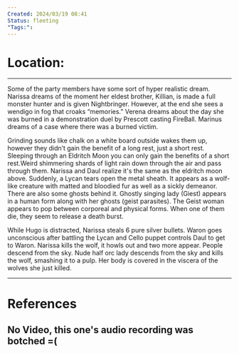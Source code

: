 ```yaml
---
Created: 2024/03/19 08:41
Status: fleeting
"Tags:":
---
```

# Location:
---
Some of the party members have some sort of hyper realistic dream. Narissa dreams of the moment her eldest brother, Killian, is made a full monster hunter and is given Nightbringer. However, at the end she sees a wendigo in fog that croaks “memories.” Verena dreams about the day she was burned in a demonstration duel by Prescott casting FireBall. Marinus dreams of a case where there was a burned victim.

Grinding sounds like chalk on a white board outside wakes them up, however they didn’t gain the benefit of a long rest, just a short rest. Sleeping through an Eldritch Moon you can only gain the benefits of a short rest.Weird shimmering shards of light rain down through the air and pass through them. Narissa and Daul realize it's the same as the eldritch moon above. Suddenly, a Lycan tears open the metal sheath. It appears as a wolf-like creature with matted and bloodied fur as well as a sickly demeanor. There are also some ghosts behind it. Ghostly singing lady (Giest) appears in a human form along with her ghosts (geist parasites). The Geist woman appears to pop between corporeal and physical forms. When one of them die, they seem to release a death burst.

While Hugo is distracted, Narissa steals 6 pure silver bullets. Waron goes unconscious after battling the Lycan and Cello puppet controls Daul to get to Waron. Narissa kills the wolf, it howls out and two more appear. People descend from the sky. Nude half orc lady descends from the sky and kills the wolf, smashing it to a pulp. Her body is covered in the viscera of the wolves she just killed.

---
# References
## No Video, this one's audio recording was botched =(